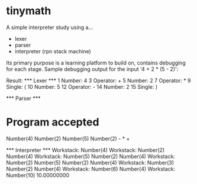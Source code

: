 # tinymath
A simple interpreter study using a...
- lexer
- parser
- interpreter (rpn stack machine)

Its primary purpose is a learning platform to build on, contains debugging for each stage. Sample debugging output for the input '4 + 2 * (5 - 2)':

Result: *** Lexer ***
1 Number: 4
3 Operator: +
5 Number: 2
7 Operator: *
9 Single: (
10 Number: 5
12 Operator: -
14 Number: 2
15 Single: )

*** Parser ***

# Program accepted
Number(4) Number(2) Number(5) Number(2) - * +

*** Interpreter ***
Workstack: Number(4)
Workstack: Number(2) Number(4)
Workstack: Number(5) Number(2) Number(4)
Workstack: Number(2) Number(5) Number(2) Number(4)
Workstack: Number(3) Number(2) Number(4)
Workstack: Number(6) Number(4)
Workstack: Number(10)
10.00000000
